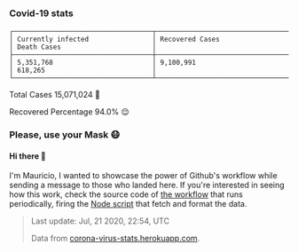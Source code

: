 
### Covid-19 stats

```
┌───────────────────────────────────┬───────────────────────────────────┬───────────────────────────────────┐
│ Currently infected                │ Recovered Cases                   │ Death Cases                       │
├───────────────────────────────────┼───────────────────────────────────┼───────────────────────────────────┤
│ 5,351,768                         │ 9,100,991                         │ 618,265                           │
└───────────────────────────────────┴───────────────────────────────────┴───────────────────────────────────┘
```

Total Cases 15,071,024 🦠

Recovered Percentage 94.0% 😌

### Please, use your Mask 😷

#### Hi there 👋
I'm Mauricio, I wanted to showcase the power of Github's workflow while sending a message to those who landed here.
If you're interested in seeing how this work, check the source code of [the workflow](https://github.com/mdottavio/mdottavio/blob/master/.github/workflows/updateReadme.yml) that runs periodically, firing
the [Node script](https://github.com/mdottavio/mdottavio/tree/covidstats) that fetch and format the data.

> Last update: Jul, 21 2020, 22:54, UTC
>
> Data from [corona-virus-stats.herokuapp.com](https://corona-virus-stats.herokuapp.com/api/v1/cases/general-stats).
